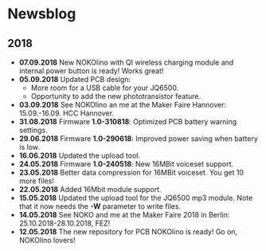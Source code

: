 # Newsblog

## 2018 
* **07.09.2018** New NOKOlino with QI wireless charging module and internal power button is ready! Works great!  
* **05.09.2018** Updated PCB design:
  * More room for a USB cable for your JQ6500.    
  * Opportunity to add the new phototransistor feature.  
* **03.09.2018** See NOKOlino an me at the Maker Faire Hannover: 15.09.-16.09. HCC Hannover.  
* **31.08.2018** Firmware **1.0-310818**: Optimized PCB battery warning settings.  
* **29.06.2018** Firmware **1.0-290618**: Improved power saving when battery is low.  
* **16.06.2018** Updated the upload tool.  
* **24.05.2018** Firmware **1.0-240518**: New 16MBit voiceset support.  
* **23.05.2018** Better data compression for 16MBit voiceset. You get 10 more files!  
* **22.05.2018** Added 16Mbit module support.  
* **15.05.2018** Updated the upload tool for the JQ6500 mp3 module. Note that it now needs the **-W** parameter to write files.  
* **14.05.2018** See NOKO and me at the Maker Faire 2018 in Berlin: 25.10.2018-28.10.2018, FEZ!  
* **12.05.2018** The new repository for PCB NOKOlino is ready! Go on, NOKOlino lovers!  
